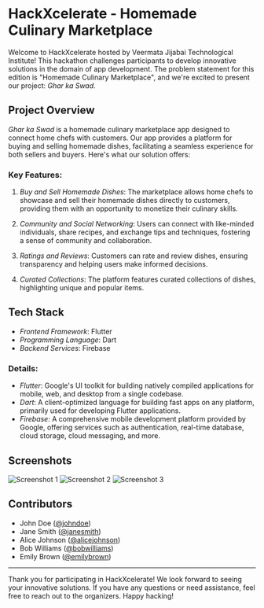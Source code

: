 # HackXcelerate - Homemade Culinary Marketplace

Welcome to HackXcelerate hosted by Veermata Jijabai Technological Institute! This hackathon challenges participants to develop innovative solutions in the domain of app development. The problem statement for this edition is "Homemade Culinary Marketplace", and we're excited to present our project: *Ghar ka Swad*.

## Project Overview

*Ghar ka Swad* is a homemade culinary marketplace app designed to connect home chefs with customers. Our app provides a platform for buying and selling homemade dishes, facilitating a seamless experience for both sellers and buyers. Here's what our solution offers:

### Key Features:

1. *Buy and Sell Homemade Dishes*: The marketplace allows home chefs to showcase and sell their homemade dishes directly to customers, providing them with an opportunity to monetize their culinary skills.

2. *Community and Social Networking*: Users can connect with like-minded individuals, share recipes, and exchange tips and techniques, fostering a sense of community and collaboration.

3. *Ratings and Reviews*: Customers can rate and review dishes, ensuring transparency and helping users make informed decisions.

4. *Curated Collections*: The platform features curated collections of dishes, highlighting unique and popular items.

## Tech Stack

- *Frontend Framework*: Flutter
- *Programming Language*: Dart
- *Backend Services*: Firebase

### Details:

- *Flutter*: Google's UI toolkit for building natively compiled applications for mobile, web, and desktop from a single codebase.
- *Dart*: A client-optimized language for building fast apps on any platform, primarily used for developing Flutter applications.
- *Firebase*: A comprehensive mobile development platform provided by Google, offering services such as authentication, real-time database, cloud storage, cloud messaging, and more.

## Screenshots

![Screenshot 1](screenshots/screenshot1.png)
![Screenshot 2](screenshots/screenshot2.png)
![Screenshot 3](screenshots/screenshot3.png)

## Contributors

- John Doe ([@johndoe](https://github.com/johndoe))
- Jane Smith ([@janesmith](https://github.com/janesmith))
- Alice Johnson ([@alicejohnson](https://github.com/alicejohnson))
- Bob Williams ([@bobwilliams](https://github.com/bobwilliams))
- Emily Brown ([@emilybrown](https://github.com/emilybrown))

---

Thank you for participating in HackXcelerate! We look forward to seeing your innovative solutions. If you have any questions or need assistance, feel free to reach out to the organizers. Happy hacking!
